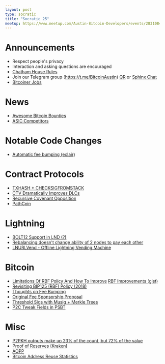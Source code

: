 ```yaml
---
layout: post
type: socratic
title: "Socratic 25"
meetup: https://www.meetup.com/Austin-Bitcoin-Developers/events/283108428/
---
```


# Announcements

- Respect people's privacy
- Interaction and asking questions are encouraged
- [Chatham House Rules](https://www.chathamhouse.org/about-us/chatham-house-rule)
- Join our Telegram group (https://t.me/BitcoinAustin) [QR](../assets/imgs/telegram-group.svg) or [Sphinx Chat](https://tribes.sphinx.chat/t/austintexasbitcoiners)
- [Bitcoiner Jobs](https://bitcoinerjobs.co/)

# News

- [Awesome Bitcoin Bounties](https://github.com/futurepaul/awesome-bitcoin-bounties)
- [ASIC Competitors](https://ogbtc.substack.com/p/february-2022)

# Notable Code Changes

- [Automatic fee bumping (eclair)](https://github.com/ACINQ/eclair/pull/2113)

# Contract Protocols

- [TXHASH + CHECKSIGFROMSTACK](https://lists.linuxfoundation.org/pipermail/bitcoin-dev/2022-February/019845.html)
- [CTV Dramatically Improves DLCs](https://lists.linuxfoundation.org/pipermail/bitcoin-dev/2022-January/019808.html)
- [Recursive Covenant Opposition](https://lists.linuxfoundation.org/pipermail/bitcoin-dev/2022-February/019885.html)
- [PathCoin](https://gist.github.com/AdamISZ/b462838cbc8cc06aae0c15610502e4da)

# Lightning

- [BOLT12 Support in LND (?)](https://github.com/lightningnetwork/lnd/issues/5594#issuecomment-1042314431)
- [Rebalancing doesn't change ability of 2 nodes to pay each other](https://twitter.com/renepickhardt/status/1485999156439179273?s=20&t=z8AgVmdUBSr0iGuFRdyPbA)
- [LNURLVend - Offline Lightning Vending Machine](https://lists.linuxfoundation.org/pipermail/bitcoin-dev/2022-January/019761.html)

# Bitcoin

- [Limitations Of RBF Policy And How To Improve](https://lists.linuxfoundation.org/pipermail/bitcoin-dev/2022-January/019817.html) [RBF Improvements (gist)](https://gist.github.com/glozow/25d9662c52453bd08b4b4b1d3783b9ff)
- [Revisiting BIP125 (RBF) Policy (2018)](https://lists.linuxfoundation.org/pipermail/bitcoin-dev/2018-February/015717.html)
- [Thoughts on Fee Bumping](https://lists.linuxfoundation.org/pipermail/bitcoin-dev/2022-February/019879.html)
- [Original Fee Sponsorship Proposal](https://gist.github.com/JeremyRubin/92a9fc4c6531817f66c2934282e71fdf)
- [Threshold Sigs with Musig + Merkle Trees](https://github.com/ElementsProject/scriptless-scripts/blob/master/md/thresh-metr.md)
- [P2C Tweak Fields in PSBT](https://lists.linuxfoundation.org/pipermail/bitcoin-dev/2022-January/019761.html)

# Misc

- [P2PKH outputs make up 23% of the count, but 72% of the value](https://twitter.com/murchandamus/status/1493344130302414851)
- [Proof of Reserves (Kraken)](https://www.kraken.com/proof-of-reserves)
- [AOPP](https://lnmarkets.substack.com/p/41-aopp-bitcoin-options-and-much)
- [Bitcoin Address Reuse Statistics](https://blog.bitmex.com/bitcoin-address-re-use-statistics/)
